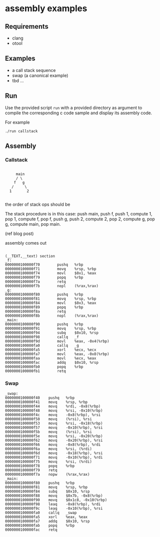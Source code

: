 # assembly examples


Requirements
---

* clang	
* otool


Examples
---

* a call stack sequence
* swap (a canonical example)
* tbd ...

Run 
---

Use the provided script `run` with a provided directory as argument to compile the corresponding c code sample and display its assembly code.

For example

```
./run callstack

```


Assembly
---


### Callstack

```

     main
     / \
    f   g
   /     \
  1       2
  
```

the order of stack ops should be 

The stack procedure is in this case: push main, push f, push 1, compute 1, pop 1, compute f, pop f, push g, push 2, compute 2, pop 2, compute g, pop g, compute main, pop main.

(ref blog post)


assembly comes out

```

(__TEXT,__text) section
_f:
0000000100000f70        pushq   %rbp
0000000100000f71        movq    %rsp, %rbp
0000000100000f74        movl    $0x1, %eax
0000000100000f79        popq    %rbp
0000000100000f7a        retq
0000000100000f7b        nopl    (%rax,%rax)
_g:
0000000100000f80        pushq   %rbp
0000000100000f81        movq    %rsp, %rbp
0000000100000f84        movl    $0x3, %eax
0000000100000f89        popq    %rbp
0000000100000f8a        retq
0000000100000f8b        nopl    (%rax,%rax)
_main:
0000000100000f90        pushq   %rbp
0000000100000f91        movq    %rsp, %rbp
0000000100000f94        subq    $0x10, %rsp
0000000100000f98        callq   _f
0000000100000f9d        movl    %eax, -0x4(%rbp)
0000000100000fa0        callq   _g
0000000100000fa5        xorl    %ecx, %ecx
0000000100000fa7        movl    %eax, -0x8(%rbp)
0000000100000faa        movl    %ecx, %eax
0000000100000fac        addq    $0x10, %rsp
0000000100000fb0        popq    %rbp
0000000100000fb1        retq

```

### Swap

```
_swap:
0000000100000f40	pushq	%rbp
0000000100000f41	movq	%rsp, %rbp
0000000100000f44	movq	%rdi, -0x8(%rbp)
0000000100000f48	movq	%rsi, -0x10(%rbp)
0000000100000f4c	movq	-0x8(%rbp), %rsi
0000000100000f50	movq	(%rsi), %rsi
0000000100000f53	movq	%rsi, -0x18(%rbp)
0000000100000f57	movq	-0x10(%rbp), %rsi
0000000100000f5b	movq	(%rsi), %rsi
0000000100000f5e	movq	%rsi, -0x20(%rbp)
0000000100000f62	movq	-0x20(%rbp), %rsi
0000000100000f66	movq	-0x8(%rbp), %rdi
0000000100000f6a	movq	%rsi, (%rdi)
0000000100000f6d	movq	-0x18(%rbp), %rsi
0000000100000f71	movq	-0x10(%rbp), %rdi
0000000100000f75	movq	%rsi, (%rdi)
0000000100000f78	popq	%rbp
0000000100000f79	retq
0000000100000f7a	nopw	(%rax,%rax)
_main:
0000000100000f80	pushq	%rbp
0000000100000f81	movq	%rsp, %rbp
0000000100000f84	subq	$0x10, %rsp
0000000100000f88	movq	$0x7b, -0x8(%rbp)
0000000100000f90	movq	$0x1c8, -0x10(%rbp)
0000000100000f98	leaq	-0x8(%rbp), %rdi
0000000100000f9c	leaq	-0x10(%rbp), %rsi
0000000100000fa0	callq	_swap
0000000100000fa5	xorl	%eax, %eax
0000000100000fa7	addq	$0x10, %rsp
0000000100000fab	popq	%rbp
0000000100000fac	retq
```

